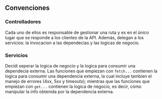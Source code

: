 ## Convenciones
### Controlladores
Cada uno de ellos es responsable de gestionar una ruta y es en el único lugar que se responde a los clientes de la API.
Además, delegan a los servicios: la invocacion a las dependecias y las logicas de negocio.

### Servicios
Decidi seperar la logica de negocio y la logica para consumir una dependecia externa.
Las funciones que empiezan con `fetch...` contienen la logica para consumir una dependencia externa, la cual incluye tambien el manejo de errores (4xx, 5xx y timeouts); mientras que las funciones que empiezan con `get...` contienen la logica de negocio, es decir, cómo manipular la info obtenida por la dependencia externa.